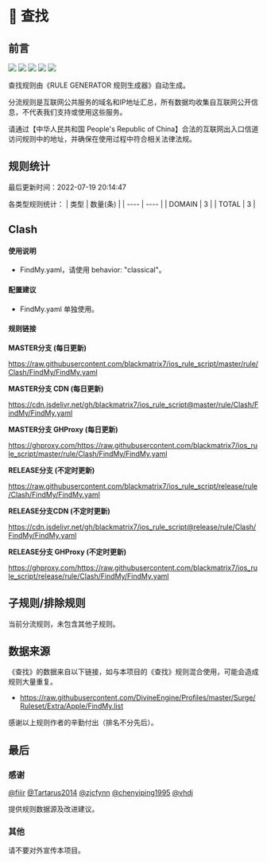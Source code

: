 # 🧸 查找

## 前言

![](https://shields.io/badge/-移除重复规则-ff69b4) ![](https://shields.io/badge/-DOMAIN与DOMAIN--SUFFIX合并-green) ![](https://shields.io/badge/-DOMAIN--SUFFIX间合并-critical) ![](https://shields.io/badge/-DOMAIN--SUFFIX与DOMAIN--KEYWORD合并-blue) ![](https://shields.io/badge/-IP--CIDR(6)合并-blueviolet) 

查找规则由《RULE GENERATOR 规则生成器》自动生成。

分流规则是互联网公共服务的域名和IP地址汇总，所有数据均收集自互联网公开信息，不代表我们支持或使用这些服务。

请通过【中华人民共和国 People's Republic of China】合法的互联网出入口信道访问规则中的地址，并确保在使用过程中符合相关法律法规。

## 规则统计

最后更新时间：2022-07-19 20:14:47

各类型规则统计：
| 类型 | 数量(条)  | 
| ---- | ----  |
| DOMAIN | 3  | 
| TOTAL | 3  | 


## Clash 

#### 使用说明
- FindMy.yaml，请使用 behavior: "classical"。

#### 配置建议
- FindMy.yaml 单独使用。

#### 规则链接
**MASTER分支 (每日更新)**

https://raw.githubusercontent.com/blackmatrix7/ios_rule_script/master/rule/Clash/FindMy/FindMy.yaml

**MASTER分支 CDN (每日更新)**

https://cdn.jsdelivr.net/gh/blackmatrix7/ios_rule_script@master/rule/Clash/FindMy/FindMy.yaml

**MASTER分支 GHProxy (每日更新)**

https://ghproxy.com/https://raw.githubusercontent.com/blackmatrix7/ios_rule_script/master/rule/Clash/FindMy/FindMy.yaml

**RELEASE分支 (不定时更新)**

https://raw.githubusercontent.com/blackmatrix7/ios_rule_script/release/rule/Clash/FindMy/FindMy.yaml

**RELEASE分支CDN (不定时更新)**

https://cdn.jsdelivr.net/gh/blackmatrix7/ios_rule_script@release/rule/Clash/FindMy/FindMy.yaml

**RELEASE分支 GHProxy (不定时更新)**

https://ghproxy.com/https://raw.githubusercontent.com/blackmatrix7/ios_rule_script/release/rule/Clash/FindMy/FindMy.yaml

## 子规则/排除规则


当前分流规则，未包含其他子规则。

## 数据来源

《查找》的数据来自以下链接，如与本项目的《查找》规则混合使用，可能会造成规则大量重复。

- https://raw.githubusercontent.com/DivineEngine/Profiles/master/Surge/Ruleset/Extra/Apple/FindMy.list


感谢以上规则作者的辛勤付出（排名不分先后）。

## 最后

### 感谢

[@fiiir](https://github.com/fiiir) [@Tartarus2014](https://github.com/Tartarus2014) [@zjcfynn](https://github.com/zjcfynn) [@chenyiping1995](https://github.com/chenyiping1995) [@vhdj](https://github.com/vhdj)

提供规则数据源及改进建议。

### 其他

请不要对外宣传本项目。